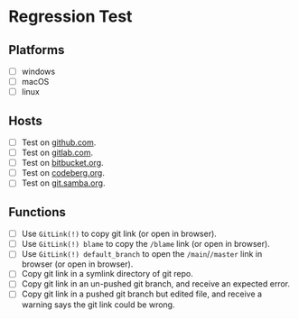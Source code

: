 # Regression Test

## Platforms

- [ ] windows
- [ ] macOS
- [ ] linux

## Hosts

- [ ] Test on [github.com](https://github.com).
- [ ] Test on [gitlab.com](https://gitlab.com).
- [ ] Test on [bitbucket.org](https://bitbucket.org).
- [ ] Test on [codeberg.org](https://codeberg.org).
- [ ] Test on [git.samba.org](https://git.samba.org).

## Functions

- [ ] Use `GitLink(!)` to copy git link (or open in browser).
- [ ] Use `GitLink(!) blame` to copy the `/blame` link (or open in browser).
- [ ] Use `GitLink(!) default_branch` to open the `/main`/`/master` link in browser (or open in browser).
- [ ] Copy git link in a symlink directory of git repo.
- [ ] Copy git link in an un-pushed git branch, and receive an expected error.
- [ ] Copy git link in a pushed git branch but edited file, and receive a warning says the git link could be wrong.
